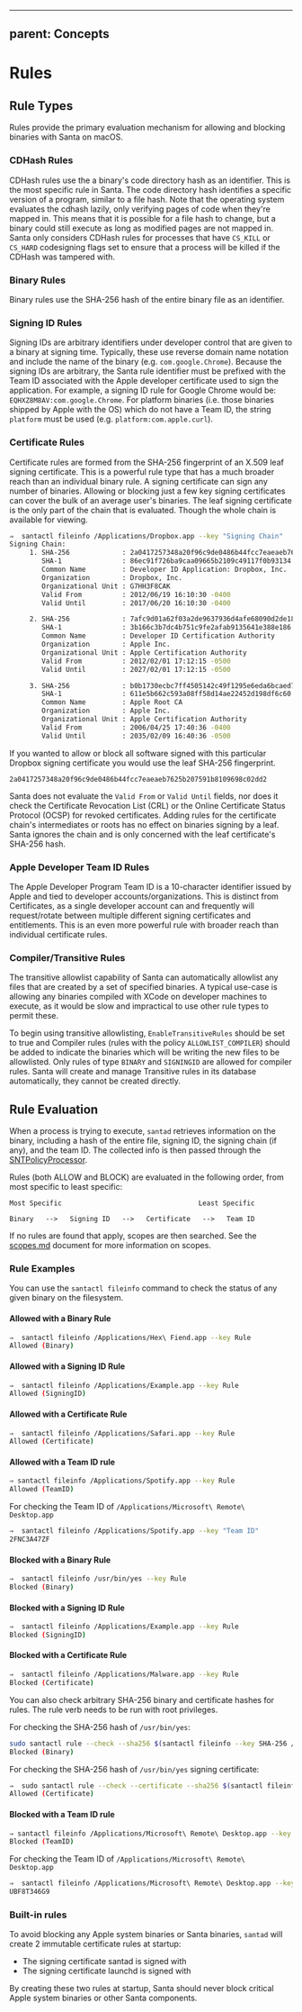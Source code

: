 
---
parent: Concepts
---

# Rules

## Rule Types

Rules provide the primary evaluation mechanism for allowing and blocking
binaries with Santa on macOS.

### CDHash Rules

CDHash rules use the a binary's code directory hash as an identifier. This is
the most specific rule in Santa. The code directory hash identifies a specific
version of a program, similar to a file hash. Note that the operating system
evaluates the cdhash lazily, only verifying pages of code when they're mapped
in. This means that it is possible for a file hash to change, but a binary could
still execute as long as modified pages are not mapped in. Santa only considers
CDHash rules for processes that have `CS_KILL` or `CS_HARD` codesigning flags
set to ensure that a process will be killed if the CDHash was tampered with.

### Binary Rules

Binary rules use the SHA-256 hash of the entire binary file as an identifier.

### Signing ID Rules

Signing IDs are arbitrary identifiers under developer control that are given to
a binary at signing time. Typically, these use reverse domain name notation and
include the name of the binary (e.g. `com.google.Chrome`). Because the signing
IDs are arbitrary, the Santa rule identifier must be prefixed with the Team ID
associated with the Apple developer certificate used to sign the application.
For example, a signing ID rule for Google Chrome would be:
`EQHXZ8M8AV:com.google.Chrome`. For platform binaries (i.e. those binaries
shipped by Apple with the OS) which do not have a Team ID, the string `platform`
must be used (e.g. `platform:com.apple.curl`).

### Certificate Rules

Certificate rules are formed from the SHA-256 fingerprint of an X.509 leaf
signing certificate. This is a powerful rule type that has a much broader reach
than an individual binary rule. A signing certificate can sign any number of
binaries. Allowing or blocking just a few key signing certificates can cover the
bulk of an average user's binaries. The leaf signing certificate is the only
part of the chain that is evaluated. Though the whole chain is available for
viewing.

```sh
⇒  santactl fileinfo /Applications/Dropbox.app --key "Signing Chain"
Signing Chain:
     1. SHA-256             : 2a0417257348a20f96c9de0486b44fcc7eaeaeb7625b207591b8109698c02dd2
        SHA-1               : 86ec91f726ba9caa09665b2109c49117f0b93134
        Common Name         : Developer ID Application: Dropbox, Inc.
        Organization        : Dropbox, Inc.
        Organizational Unit : G7HH3F8CAK
        Valid From          : 2012/06/19 16:10:30 -0400
        Valid Until         : 2017/06/20 16:10:30 -0400

     2. SHA-256             : 7afc9d01a62f03a2de9637936d4afe68090d2de18d03f29c88cfb0b1ba63587f
        SHA-1               : 3b166c3b7dc4b751c9fe2afab9135641e388e186
        Common Name         : Developer ID Certification Authority
        Organization        : Apple Inc.
        Organizational Unit : Apple Certification Authority
        Valid From          : 2012/02/01 17:12:15 -0500
        Valid Until         : 2027/02/01 17:12:15 -0500

     3. SHA-256             : b0b1730ecbc7ff4505142c49f1295e6eda6bcaed7e2c68c5be91b5a11001f024
        SHA-1               : 611e5b662c593a08ff58d14ae22452d198df6c60
        Common Name         : Apple Root CA
        Organization        : Apple Inc.
        Organizational Unit : Apple Certification Authority
        Valid From          : 2006/04/25 17:40:36 -0400
        Valid Until         : 2035/02/09 16:40:36 -0500
```

If you wanted to allow or block all software signed with this particular Dropbox
signing certificate you would use the leaf SHA-256 fingerprint.

`2a0417257348a20f96c9de0486b44fcc7eaeaeb7625b207591b8109698c02dd2`

Santa does not evaluate the `Valid From` or `Valid Until` fields, nor does it
check the Certificate Revocation List (CRL) or the Online Certificate Status
Protocol (OCSP) for revoked certificates. Adding rules for the certificate
chain's intermediates or roots has no effect on binaries signing by a leaf.
Santa ignores the chain and is only concerned with the leaf certificate's
SHA-256 hash.

### Apple Developer Team ID Rules

The Apple Developer Program Team ID is a 10-character identifier issued by Apple
and tied to developer accounts/organizations. This is distinct from Certificates,
as a single developer account can and frequently will request/rotate between
multiple different signing certificates and entitlements. This is an even more
powerful rule with broader reach than individual certificate rules.

### Compiler/Transitive Rules

The transitive allowlist capability of Santa can automatically allowlist any files that are created by a set of specified binaries.  A typical use-case is allowing any binaries compiled with XCode on developer machines to execute, as it would be slow and impractical to use other rule types to permit these.

To begin using transitive allowlisting, `EnableTransitiveRules` should be set to true and Compiler rules (rules with the policy `ALLOWLIST_COMPILER`) should be added to indicate the binaries which will be writing the new files to be allowlisted.  Only rules of type `BINARY` and `SIGNINGID` are allowed for compiler rules.  Santa will create and manage Transitive rules in its database automatically, they cannot be created directly.


## Rule Evaluation

When a process is trying to execute, `santad` retrieves information on the
binary, including a hash of the entire file, signing ID, the signing chain (if
any), and the team ID. The collected info is then passed through the
[SNTPolicyProcessor](https://github.com/google/santa/blob/master/Source/santad/SNTPolicyProcessor.h).

Rules (both ALLOW and BLOCK) are evaluated in the following order, from most
specific to least specific:

```
Most Specific                                  Least Specific

Binary   -->   Signing ID   -->   Certificate   -->   Team ID
```

If no rules are found that apply, scopes are then searched. See the
[scopes.md](scopes.md) document for more information on scopes.

### Rule Examples

You can use the `santactl fileinfo` command to check the status of any given
binary on the filesystem.

#### Allowed with a Binary Rule

```sh
⇒  santactl fileinfo /Applications/Hex\ Fiend.app --key Rule
Allowed (Binary)
```

#### Allowed with a Signing ID Rule

```sh
⇒  santactl fileinfo /Applications/Example.app --key Rule
Allowed (SigningID)
```

#### Allowed with a Certificate Rule

```sh
⇒  santactl fileinfo /Applications/Safari.app --key Rule
Allowed (Certificate)
```

#### Allowed with a Team ID rule

```sh
⇒ santactl fileinfo /Applications/Spotify.app --key Rule
Allowed (TeamID)
```

For checking the Team ID of `/Applications/Microsoft\ Remote\ Desktop.app`

```sh
⇒  santactl fileinfo /Applications/Spotify.app --key "Team ID"
2FNC3A47ZF
```

#### Blocked with a Binary Rule

```sh
⇒  santactl fileinfo /usr/bin/yes --key Rule
Blocked (Binary)
```

#### Blocked with a Signing ID Rule

```sh
⇒  santactl fileinfo /Applications/Example.app --key Rule
Blocked (SigningID)
```

#### Blocked with a Certificate Rule

```sh
⇒  santactl fileinfo /Applications/Malware.app --key Rule
Blocked (Certificate)
```

You can also check arbitrary SHA-256 binary and certificate hashes for rules.
The rule verb needs to be run with root privileges.

For checking the SHA-256 hash of `/usr/bin/yes`:

```sh
sudo santactl rule --check --sha256 $(santactl fileinfo --key SHA-256 /usr/bin/yes)
Blocked (Binary)
```

For checking the SHA-256 hash of `/usr/bin/yes` signing certificate:

```sh
⇒  sudo santactl rule --check --certificate --sha256 $(santactl fileinfo --cert-index 1 --key SHA-256 /usr/bin/yes)
Allowed (Certificate)
```

#### Blocked with a Team ID rule

```sh
⇒ santactl fileinfo /Applications/Microsoft\ Remote\ Desktop.app --key Rule
Blocked (TeamID)
```

For checking the Team ID of `/Applications/Microsoft\ Remote\ Desktop.app`

```sh
⇒  santactl fileinfo /Applications/Microsoft\ Remote\ Desktop.app --key "Team ID"
UBF8T346G9
```

### Built-in rules

To avoid blocking any Apple system binaries or Santa binaries, `santad` will
create 2 immutable certificate rules at startup:

*   The signing certificate santad is signed with
*   The signing certificate launchd is signed with

By creating these two rules at startup, Santa should never block critical Apple
system binaries or other Santa components.
